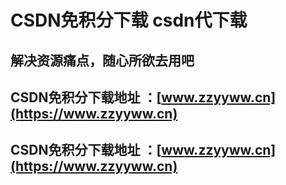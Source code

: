 # CSDN免积分下载   csdn代下载  
## 解决资源痛点，随心所欲去用吧 
## CSDN免积分下载地址 ：[www.zzyyww.cn](https://www.zzyyww.cn)
## CSDN免积分下载地址 ：[www.zzyyww.cn](https://www.zzyyww.cn)
